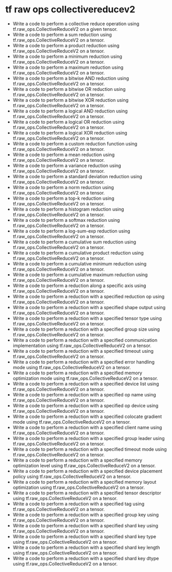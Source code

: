 # tf raw ops collectivereducev2

- Write a code to perform a collective reduce operation using tf.raw_ops.CollectiveReduceV2 on a given tensor.
- Write a code to perform a sum reduction using tf.raw_ops.CollectiveReduceV2 on a tensor.
- Write a code to perform a product reduction using tf.raw_ops.CollectiveReduceV2 on a tensor.
- Write a code to perform a minimum reduction using tf.raw_ops.CollectiveReduceV2 on a tensor.
- Write a code to perform a maximum reduction using tf.raw_ops.CollectiveReduceV2 on a tensor.
- Write a code to perform a bitwise AND reduction using tf.raw_ops.CollectiveReduceV2 on a tensor.
- Write a code to perform a bitwise OR reduction using tf.raw_ops.CollectiveReduceV2 on a tensor.
- Write a code to perform a bitwise XOR reduction using tf.raw_ops.CollectiveReduceV2 on a tensor.
- Write a code to perform a logical AND reduction using tf.raw_ops.CollectiveReduceV2 on a tensor.
- Write a code to perform a logical OR reduction using tf.raw_ops.CollectiveReduceV2 on a tensor.
- Write a code to perform a logical XOR reduction using tf.raw_ops.CollectiveReduceV2 on a tensor.
- Write a code to perform a custom reduction function using tf.raw_ops.CollectiveReduceV2 on a tensor.
- Write a code to perform a mean reduction using tf.raw_ops.CollectiveReduceV2 on a tensor.
- Write a code to perform a variance reduction using tf.raw_ops.CollectiveReduceV2 on a tensor.
- Write a code to perform a standard deviation reduction using tf.raw_ops.CollectiveReduceV2 on a tensor.
- Write a code to perform a norm reduction using tf.raw_ops.CollectiveReduceV2 on a tensor.
- Write a code to perform a top-k reduction using tf.raw_ops.CollectiveReduceV2 on a tensor.
- Write a code to perform a histogram reduction using tf.raw_ops.CollectiveReduceV2 on a tensor.
- Write a code to perform a softmax reduction using tf.raw_ops.CollectiveReduceV2 on a tensor.
- Write a code to perform a log-sum-exp reduction using tf.raw_ops.CollectiveReduceV2 on a tensor.
- Write a code to perform a cumulative sum reduction using tf.raw_ops.CollectiveReduceV2 on a tensor.
- Write a code to perform a cumulative product reduction using tf.raw_ops.CollectiveReduceV2 on a tensor.
- Write a code to perform a cumulative minimum reduction using tf.raw_ops.CollectiveReduceV2 on a tensor.
- Write a code to perform a cumulative maximum reduction using tf.raw_ops.CollectiveReduceV2 on a tensor.
- Write a code to perform a reduction along a specific axis using tf.raw_ops.CollectiveReduceV2 on a tensor.
- Write a code to perform a reduction with a specified reduction op using tf.raw_ops.CollectiveReduceV2 on a tensor.
- Write a code to perform a reduction with a specified shape output using tf.raw_ops.CollectiveReduceV2 on a tensor.
- Write a code to perform a reduction with a specified tensor type using tf.raw_ops.CollectiveReduceV2 on a tensor.
- Write a code to perform a reduction with a specified group size using tf.raw_ops.CollectiveReduceV2 on a tensor.
- Write a code to perform a reduction with a specified communication implementation using tf.raw_ops.CollectiveReduceV2 on a tensor.
- Write a code to perform a reduction with a specified timeout using tf.raw_ops.CollectiveReduceV2 on a tensor.
- Write a code to perform a reduction with a specified error handling mode using tf.raw_ops.CollectiveReduceV2 on a tensor.
- Write a code to perform a reduction with a specified memory optimization mode using tf.raw_ops.CollectiveReduceV2 on a tensor.
- Write a code to perform a reduction with a specified device list using tf.raw_ops.CollectiveReduceV2 on a tensor.
- Write a code to perform a reduction with a specified op name using tf.raw_ops.CollectiveReduceV2 on a tensor.
- Write a code to perform a reduction with a specified op device using tf.raw_ops.CollectiveReduceV2 on a tensor.
- Write a code to perform a reduction with a specified colocate gradient mode using tf.raw_ops.CollectiveReduceV2 on a tensor.
- Write a code to perform a reduction with a specified client name using tf.raw_ops.CollectiveReduceV2 on a tensor.
- Write a code to perform a reduction with a specified group leader using tf.raw_ops.CollectiveReduceV2 on a tensor.
- Write a code to perform a reduction with a specified timeout mode using tf.raw_ops.CollectiveReduceV2 on a tensor.
- Write a code to perform a reduction with a specified memory optimization level using tf.raw_ops.CollectiveReduceV2 on a tensor.
- Write a code to perform a reduction with a specified device placement policy using tf.raw_ops.CollectiveReduceV2 on a tensor.
- Write a code to perform a reduction with a specified memory layout optimization using tf.raw_ops.CollectiveReduceV2 on a tensor.
- Write a code to perform a reduction with a specified tensor descriptor using tf.raw_ops.CollectiveReduceV2 on a tensor.
- Write a code to perform a reduction with a specified tag using tf.raw_ops.CollectiveReduceV2 on a tensor.
- Write a code to perform a reduction with a specified group key using tf.raw_ops.CollectiveReduceV2 on a tensor.
- Write a code to perform a reduction with a specified shard key using tf.raw_ops.CollectiveReduceV2 on a tensor.
- Write a code to perform a reduction with a specified shard key type using tf.raw_ops.CollectiveReduceV2 on a tensor.
- Write a code to perform a reduction with a specified shard key length using tf.raw_ops.CollectiveReduceV2 on a tensor.
- Write a code to perform a reduction with a specified shard key dtype using tf.raw_ops.CollectiveReduceV2 on a tensor.